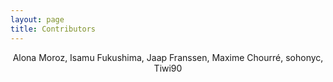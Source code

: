 ```yaml
---
layout: page
title: Contributors
---
```

<center>Alona Moroz, Isamu Fukushima, Jaap Franssen, Maxime Chourré, sohonyc, Tiwi90</center>